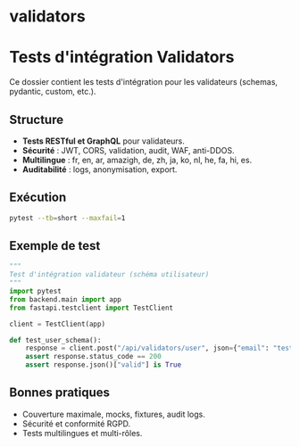 # validators

# Tests d'intégration Validators

Ce dossier contient les tests d'intégration pour les validateurs (schemas, pydantic, custom, etc.).

## Structure
- **Tests RESTful et GraphQL** pour validateurs.
- **Sécurité** : JWT, CORS, validation, audit, WAF, anti-DDOS.
- **Multilingue** : fr, en, ar, amazigh, de, zh, ja, ko, nl, he, fa, hi, es.
- **Auditabilité** : logs, anonymisation, export.

## Exécution
```bash
pytest --tb=short --maxfail=1
```

## Exemple de test
```python
"""
Test d'intégration validateur (schéma utilisateur)
"""
import pytest
from backend.main import app
from fastapi.testclient import TestClient

client = TestClient(app)

def test_user_schema():
    response = client.post("/api/validators/user", json={"email": "test@dihya.ai"})
    assert response.status_code == 200
    assert response.json()["valid"] is True
```

## Bonnes pratiques
- Couverture maximale, mocks, fixtures, audit logs.
- Sécurité et conformité RGPD.
- Tests multilingues et multi-rôles.
